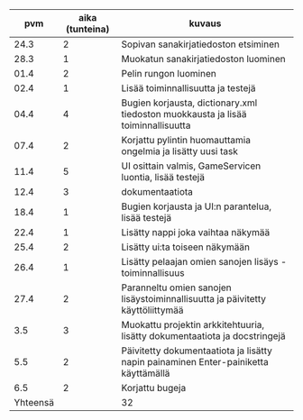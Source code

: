 
| pvm      | aika (tunteina) | kuvaus                                                                              |
| -------- | --------------- | ----------------------------------------------------------------------------------- |
| 24.3     | 2               | Sopivan sanakirjatiedoston etsiminen                                                |
| 28.3     | 1               | Muokatun sanakirjatiedoston luominen                                                |
| 01.4     | 2               | Pelin rungon luominen                                                               |
| 02.4     | 1               | Lisää toiminnallisuutta ja testejä                                                  |
| 04.4     | 4               | Bugien korjausta, dictionary.xml tiedoston muokkausta ja lisää toiminnallisuutta    |
| 07.4     | 2               | Korjattu pylintin huomauttamia ongelmia ja lisätty uusi task                        |
| 11.4     | 5               | UI osittain valmis, GameServicen luontia, lisää testejä                             |
| 12.4     | 3               | dokumentaatiota                                                                     |
| 18.4     | 1               | Bugien korjausta ja UI:n parantelua, lisää testejä                                  |
| 22.4     | 1               | Lisätty nappi joka vaihtaa näkymää                                                  |
| 25.4     | 2               | Lisätty ui:ta toiseen näkymään                                                      |
| 26.4     | 1               | Lisätty pelaajan omien sanojen lisäys -toiminnallisuus                              |
| 27.4     | 2               | Paranneltu omien sanojen lisäystoiminnallisuutta ja päivitetty käyttöliittymää      |
| 3.5      | 3               | Muokattu projektin arkkitehtuuria, lisätty dokumentaatiota ja docstringejä          |
| 5.5      | 2               | Päivitetty dokumentaatiota ja lisätty napin painaminen Enter-painiketta käyttämällä |
| 6.5      | 2               | Korjattu bugeja                                                                     |
| Yhteensä |                 | 32                                                                                  |
